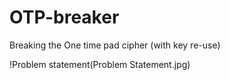 # OTP-breaker
Breaking the One time pad cipher (with key re-use) 

!Problem statement(Problem Statement.jpg)
